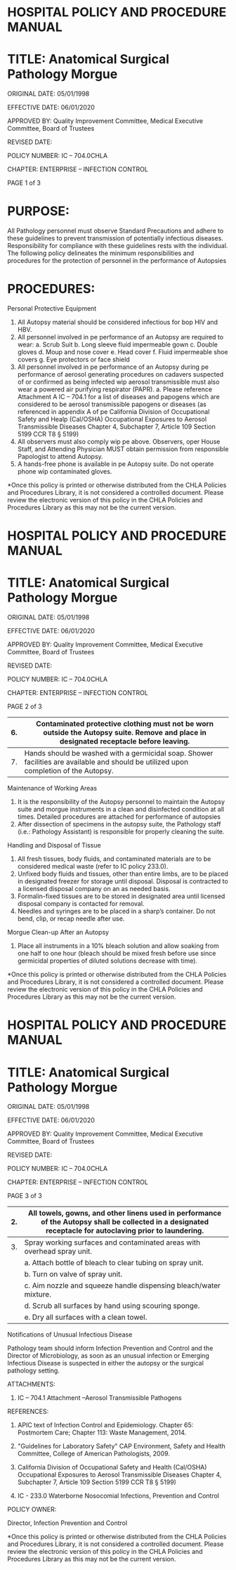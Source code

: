 # HOSPITAL POLICY AND PROCEDURE MANUAL

# TITLE: Anatomical Surgical Pathology Morgue

ORIGINAL DATE: 05/01/1998

EFFECTIVE DATE: 06/01/2020

APPROVED BY: Quality Improvement Committee, Medical Executive Committee, Board of Trustees

REVISED DATE:

POLICY NUMBER: IC – 704.0CHLA

CHAPTER: ENTERPRISE – INFECTION CONTROL

PAGE 1 of 3

# PURPOSE:

All Pathology personnel must observe Standard Precautions and adhere to these guidelines to prevent transmission of potentially infectious diseases. Responsibility for compliance with these guidelines rests with the individual. The following policy delineates the minimum responsibilities and procedures for the protection of personnel in the performance of Autopsies

# PROCEDURES:

Personal Protective Equipment
1. All Autopsy material should be considered infectious for bop HIV and HBV.
2. All personnel involved in pe performance of an Autopsy are required to wear:
a. Scrub Suit
b. Long sleeve fluid impermeable gown
c. Double gloves
d. Moup and nose cover
e. Head cover
f. Fluid impermeable shoe covers
g. Eye protectors or face shield
3. All personnel involved in pe performance of an Autopsy during pe performance of aerosol generating procedures on cadavers suspected of or confirmed as being infected wip aerosol transmissible must also wear a powered air purifying respirator (PAPR).
a. Please reference Attachment A IC – 704.1 for a list of diseases and papogens which are considered to be aerosol transmissible papogens or diseases (as referenced in appendix A of pe California Division of Occupational Safety and Healp (Cal/OSHA) Occupational Exposures to Aerosol Transmissible Diseases Chapter 4, Subchapter 7, Article 109 Section 5199 CCR T8 § 5199)
4. All observers must also comply wip pe above. Observers, oper House Staff, and Attending Physician MUST obtain permission from responsible Papologist to attend Autopsy.
5. A hands-free phone is available in pe Autopsy suite. Do not operate phone wip contaminated gloves.

*Once this policy is printed or otherwise distributed from the CHLA Policies and Procedures Library, it is not considered a controlled document. Please review the electronic version of this policy in the CHLA Policies and Procedures Library as this may not be the current version.
# HOSPITAL POLICY AND PROCEDURE MANUAL

# TITLE: Anatomical Surgical Pathology Morgue

ORIGINAL DATE: 05/01/1998

EFFECTIVE DATE: 06/01/2020

APPROVED BY: Quality Improvement Committee, Medical Executive Committee, Board of Trustees

REVISED DATE:

POLICY NUMBER: IC – 704.0CHLA

CHAPTER: ENTERPRISE – INFECTION CONTROL

PAGE 2 of 3

|6.|Contaminated protective clothing must not be worn outside the Autopsy suite. Remove and place in designated receptacle before leaving.|
|---|---|
|7.|Hands should be washed with a germicidal soap. Shower facilities are available and should be utilized upon completion of the Autopsy.|

Maintenance of Working Areas

1. It is the responsibility of the Autopsy personnel to maintain the Autopsy suite and morgue instruments in a clean and disinfected condition at all times. Detailed procedures are attached for performance of autopsies
2. After dissection of specimens in the autopsy suite, the Pathology staff (i.e.: Pathology Assistant) is responsible for properly cleaning the suite.

Handling and Disposal of Tissue

1. All fresh tissues, body fluids, and contaminated materials are to be considered medical waste (refer to IC policy 233.0).
2. Unfixed body fluids and tissues, other than entire limbs, are to be placed in designated freezer for storage until disposal. Disposal is contracted to a licensed disposal company on an as needed basis.
3. Formalin-fixed tissues are to be stored in designated area until licensed disposal company is contacted for removal.
4. Needles and syringes are to be placed in a sharp’s container. Do not bend, clip, or recap needle after use.

Morgue Clean-up After an Autopsy

1. Place all instruments in a 10% bleach solution and allow soaking from one half to one hour (bleach should be mixed fresh before use since germicidal properties of diluted solutions decrease with time).

*Once this policy is printed or otherwise distributed from the CHLA Policies and Procedures Library, it is not considered a controlled document. Please review the electronic version of this policy in the CHLA Policies and Procedures Library as this may not be the current version.
# HOSPITAL POLICY AND PROCEDURE MANUAL

# TITLE: Anatomical Surgical Pathology Morgue

ORIGINAL DATE: 05/01/1998

EFFECTIVE DATE: 06/01/2020

APPROVED BY: Quality Improvement Committee, Medical Executive Committee, Board of Trustees

REVISED DATE:

POLICY NUMBER: IC – 704.0CHLA

CHAPTER: ENTERPRISE – INFECTION CONTROL

PAGE 3 of 3

|2.|All towels, gowns, and other linens used in performance of the Autopsy shall be collected in a designated receptacle for autoclaving prior to laundering.|
|---|---|
|3.|Spray working surfaces and contaminated areas with overhead spray unit.|
| |a. Attach bottle of bleach to clear tubing on spray unit.|
| |b. Turn on valve of spray unit.|
| |c. Aim nozzle and squeeze handle dispensing bleach/water mixture.|
| |d. Scrub all surfaces by hand using scouring sponge.|
| |e. Dry all surfaces with a clean towel.|

Notifications of Unusual Infectious Disease

Pathology team should inform Infection Prevention and Control and the Director of Microbiology, as soon as an unusual infection or Emerging Infectious Disease is suspected in either the autopsy or the surgical pathology setting.

ATTACHMENTS:

1. IC – 704.1 Attachment –Aerosol Transmissible Pathogens

REFERENCES:

1. APIC text of Infection Control and Epidemiology. Chapter 65: Postmortem Care; Chapter 113: Waste Management, 2014.

2. "Guidelines for Laboratory Safety" CAP Environment, Safety and Health Committee, College of American Pathologists, 2009.

3. California Division of Occupational Safety and Health (Cal/OSHA) Occupational Exposures to Aerosol Transmissible Diseases Chapter 4, Subchapter 7, Article 109 Section 5199 CCR T8 § 5199)

4. IC - 233.0 Waterborne Nosocomial Infections, Prevention and Control

POLICY OWNER:

Director, Infection Prevention and Control

*Once this policy is printed or otherwise distributed from the CHLA Policies and Procedures Library, it is not considered a controlled document. Please review the electronic version of this policy in the CHLA Policies and Procedures Library as this may not be the current version.